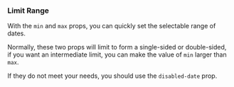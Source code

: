 ### Limit Range

With the `min` and `max` props, you can quickly set the selectable range of dates.

Normally, these two props will limit to form a single-sided or double-sided, if you want an intermediate limit, you can make the value of `min` larger than `max`.

If they do not meet your needs, you should use the `disabled-date` prop.
